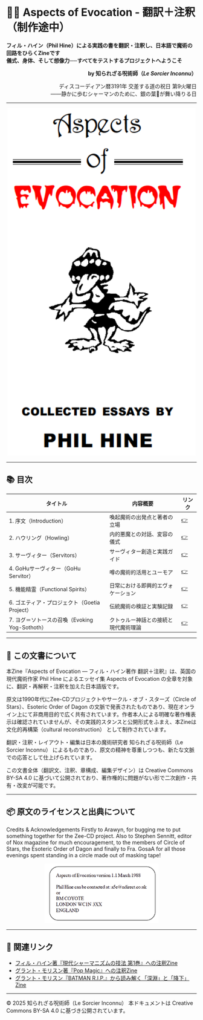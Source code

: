 
# 🧙‍♂️ Aspects of Evocation - 翻訳＋注釈（制作途中）

**フィル・ハイン（Phil Hine）による実践の書を翻訳・注釈し、日本語で魔術の回路をひらくZineです**  
**儀式、身体、そして想像力──すべてをテストするプロジェクトへようこそ**  

<div align="right">

**by 知られざる呪術師（*Le Sorcier Inconnu*）**

ディスコーディアン暦3191年 交差する道の祝日 第9火曜日<br>
――静かに歩むシャーマンのために、銀の葉🍃が舞い降りる日

</div>

---
<div align="center">
 <img src="hine_evocation.png" width="500">
</div>

---

## 📚 目次

| タイトル | 内容概要 | リンク |
|------------|-----------|------------------|
| 1. 序文（Introduction） | 喚起魔術の出発点と著者の立場 | [👉](01_introduction.md) |
| 2. ハウリング（Howling） | 内的悪魔との対話、変容の儀式 | [👉](02_howling.md) |
| 3. サーヴィター（Servitors） | サーヴィター創造と実践ガイド | [👉](03_servitors.md) |
| 4. GoHuサーヴィター（GoHu Servitor） | 噂の魔術的活用とユーモア | [👉](04_gohu_servitor.md) |
| 5. 機能精霊（Functional Spirits） | 日常における即興的エヴォケーション | [👉](05_functional_spirits.md) |
| 6. ゴエティア・プロジェクト（Goetia Project） | 伝統魔術の検証と実験記録 | [👉](06_goetia_project.md) |
| 7. ヨグ＝ソトースの召喚（Evoking Yog-Sothoth） | クトゥルー神話との接続と現代魔術理論 | [👉](07_evoking_yog_sothoth.md) |

---

## 📄 この文書について

本Zine『Aspects of Evocation ― フィル・ハイン著作 翻訳＋注釈』は、英国の現代魔術作家 Phil Hine によるエッセイ集 Aspects of Evocation の全章を対象に、翻訳・再解釈・注釈を加えた日本語版です。

原文は1990年代にZee-CDプロジェクトやサークル・オブ・スターズ（Circle of Stars）、Esoteric Order of Dagon の文脈で発表されたものであり、現在オンライン上にて非商用目的で広く共有されています。作者本人による明確な著作権表示は確認されていませんが、その実践的スタンスと公開形式をふまえ、本Zineは 文化的再構築（cultural reconstruction） として制作されています。

翻訳・注釈・レイアウト・編集は日本の魔術研究者 知られざる呪術師（Le Sorcier Inconnu） によるものであり、原文の精神を尊重しつつも、新たな文脈での応答として仕上げられています。

この文書全体（翻訳文、注釈、章構成、編集デザイン）は Creative Commons BY-SA 4.0 に基づいて公開されており、著作権的に問題がない形で二次創作・共有・改変が可能です。

---

## 📦 原文のライセンスと出典について

Credits & Acknowledgements
Firstly to Arawyn, for bugging me to put something together
for the Zee-CD project. Also to Stephen Sennitt, editor of Nox
magazine for much encouragement, to the members of Circle of
Stars, the Esoteric Order of Dagon and finally to Fra. GosaA for all
those evenings spent standing in a circle made out of masking
tape!

<div align="center">
 <img src="hine_evocation_pic_002.png" width="300">
</div>

---

## 🔗 関連リンク

- [フィル・ハイン著『現代シャーマニズムの技法 第1巻』への注釈Zine](https://github.com/ravensgate-tux/hine_modern_shamanism/blob/main/README.md)
- [グラント・モリスン著『Pop Magic』への注釈Zine](https://github.com/ravensgate-tux/pop_magic_annotation/blob/main/README.md)
- [グラント・モリスン『BATMAN R.I.P.』から読み解く「深淵」と「降下」Zine](https://github.com/ravensgate-tux/batman_rip_zine/blob/main/README.md)

----

© 2025 知られざる呪術師（Le Sorcier Inconnu）
本ドキュメントは Creative Commons BY-SA 4.0 に基づき公開されています。
